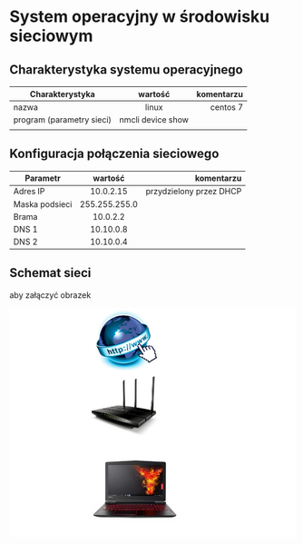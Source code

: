System operacyjny w środowisku sieciowym
=========================================

Charakterystyka systemu operacyjnego
------------------------------------

| Charakterystyka | wartość           | komentarzu |
| ------------- |:-------------:| -----:|
| nazwa      | linux | centos 7 |
| program (parametry sieci)      | nmcli device show
 |  |


Konfiguracja połączenia sieciowego
----------------------------------

| Parametr | wartość           | komentarzu |
| ------------- |:-------------:| -----:|
| Adres IP      | 10.0.2.15 | przydzielony przez DHCP |
| Maska podsieci   |255.255.255.0|
| Brama      |10.0.2.2|
| DNS 1      |10.10.0.8|
| DNS 2      |10.10.0.4|



Schemat sieci
-------------

aby załączyć obrazek 


![alt schemat](https://github.com/MrSyta/sk-2019/blob/master/siec.png)


